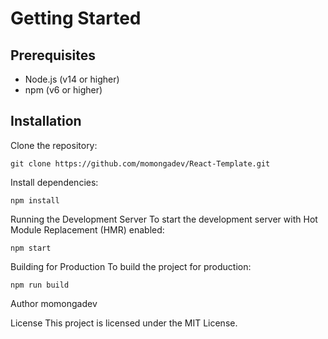# Getting Started

## Prerequisites
- Node.js (v14 or higher)
- npm (v6 or higher)

## Installation
Clone the repository:
```bas
git clone https://github.com/momongadev/React-Template.git
```
Install dependencies:

```bas
npm install
```

Running the Development Server
To start the development server with Hot Module Replacement (HMR) enabled:
```bas
npm start
```

Building for Production
To build the project for production:
```bas
npm run build
```

Author
momongadev

License
This project is licensed under the MIT License.
